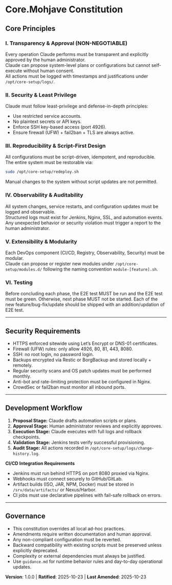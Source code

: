 # Core.Mohjave Constitution

## Core Principles

### I. Transparency & Approval (NON-NEGOTIABLE)
Every operation Claude performs must be transparent and explicitly approved by the human administrator.  
Claude can propose system-level plans or configurations but cannot self-execute without human consent.  
All actions must be logged with timestamps and justifications under `/opt/core-setup/logs/`.

### II. Security & Least Privilege
Claude must follow least-privilege and defense-in-depth principles:  
- Use restricted service accounts.  
- No plaintext secrets or API keys.  
- Enforce SSH key-based access (port 4926).  
- Ensure firewall (UFW) + fail2ban + TLS are always active.  

### III. Reproducibility & Script-First Design
All configurations must be script-driven, idempotent, and reproducible.  
The entire system must be restorable via:
```bash
sudo /opt/core-setup/redeploy.sh
```
Manual changes to the system without script updates are not permitted.

### IV. Observability & Auditability
All system changes, service restarts, and configuration updates must be logged and observable.  
Structured logs must exist for Jenkins, Nginx, SSL, and automation events.  
Any unexpected behavior or security violation must trigger a report to the human administrator.

### V. Extensibility & Modularity
Each DevOps component (CI/CD, Registry, Observability, Security) must be modular.  
Claude can propose or register new modules under `/opt/core-setup/modules.d/` following the naming convention `module-[feature].sh`.

### VI. Testing
Before concluding each phase, the E2E test MUST be run and the E2E test must be green. Otherwise, next phase MUST not be started.
Each of the new feature/bug-fix/update should be shipped with an addition/updation of E2E test. 

---

## Security Requirements

- HTTPS enforced sitewide using Let’s Encrypt or DNS-01 certificates.  
- Firewall (UFW) rules: only allow 4926, 80, 81, 443, 8080.  
- SSH: no root login, no password login.  
- Backups encrypted via Restic or BorgBackup and stored locally + remotely.  
- Regular security scans and OS patch updates must be performed monthly.  
- Anti-bot and rate-limiting protection must be configured in Nginx.  
- CrowdSec or fail2ban must monitor all inbound ports.

---

## Development Workflow

1. **Proposal Stage:** Claude drafts automation scripts or plans.  
2. **Approval Stage:** Human administrator reviews and explicitly approves.  
3. **Execution Stage:** Claude executes with full logs and rollback checkpoints.  
4. **Validation Stage:** Jenkins tests verify successful provisioning.  
5. **Audit Stage:** All actions recorded in `/opt/core-setup/logs/change-history.log`.

**CI/CD Integration Requirements**
- Jenkins must run behind HTTPS on port 8080 proxied via Nginx.  
- Webhooks must connect securely to GitHub/GitLab.  
- Artifact builds (ISO, JAR, NPM, Docker) must be stored in `/srv/data/artifacts/` or Nexus/Harbor.  
- CI jobs must use declarative pipelines with fail-safe rollback on errors.

---

## Governance

- This constitution overrides all local ad-hoc practices.  
- Amendments require written documentation and human approval.  
- Any non-compliant configuration must be reverted.  
- Backward compatibility with existing scripts must be preserved unless explicitly deprecated.  
- Complexity or external dependencies must always be justified.  
- Use `guidance.md` for runtime behavior rules and day-to-day operational updates.

**Version**: 1.0.0 | **Ratified**: 2025-10-23 | **Last Amended**: 2025-10-23

